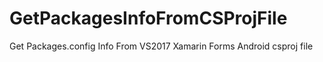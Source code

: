 # GetPackagesInfoFromCSProjFile
Get Packages.config Info From VS2017 Xamarin Forms Android csproj file
